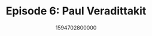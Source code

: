 ---
templateKey: podcast-episode
public: true
url: podcast/episode-6-paul-veradittakit
title: " Episode 6: Paul Veradittakit "
description:  Go down the rabbit hole with Paul Veradittakit, a Partner at Pantera Capital, who’s executed some of the most deals in the blockchain and crypto space. A great conversation on the new decentralized economy, prediction markets, and the evolution of privacy. 
date: 1594702800000
featuredimage: /img/podcast/EpisodeHeader_PVer_Website.jpg
socialimage: https://www.orchid.com/img/podcast/EpisodeHeader_PVer.jpg
platformurls:
 - https://podcasts.apple.com/us/podcast/blockchain-investments-prediction-markets-paul-veradittakit/id1516705670?i=1000485096921
 - https://open.spotify.com/episode/3fCFNtOuurDIRhz0DNyXLY
 - https://www.stitcher.com/show/follow-the-white-rabbit/episode/blockchain-investments-and-prediction-markets-with-paul-veradittakit-76207905
 - https://www.deezer.com/us/episode/232634552
 - https://www.podbean.com/media/share/dir-s95x8-ad639f3
 - https://tunein.com/podcasts/Technology-Podcasts/Follow-the-White-Rabbit-p1330281/?topicId=155648807
---
